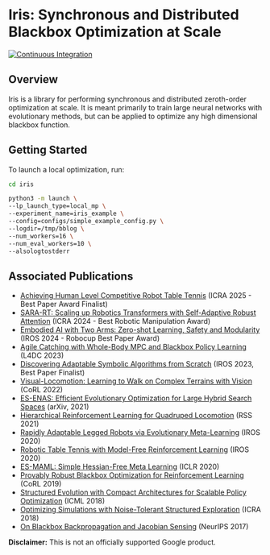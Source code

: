 # Iris: Synchronous and Distributed Blackbox Optimization at Scale
[![Continuous Integration](https://github.com/google-deepmind/iris/actions/workflows/core_test.yml/badge.svg)](https://github.com/google-deepmind/iris/actions?query=branch%3Amain)

## Overview
Iris is a library for performing synchronous and distributed zeroth-order
optimization at scale. It is meant primarily to train large neural networks with
evolutionary methods, but can be applied to optimize any high dimensional
blackbox function.

## Getting Started

To launch a local optimization, run:

```bash
cd iris

python3 -m launch \
--lp_launch_type=local_mp \
--experiment_name=iris_example \
--config=configs/simple_example_config.py \
--logdir=/tmp/bblog \
--num_workers=16 \
--num_eval_workers=10 \
--alsologtostderr
```

## Associated Publications

* [Achieving Human Level Competitive Robot Table Tennis](https://arxiv.org/abs/2408.03906) (ICRA 2025 - Best Paper Award Finalist)
* [SARA-RT: Scaling up Robotics Transformers with Self-Adaptive Robust Attention](https://arxiv.org/abs/2312.01990) (ICRA 2024 - Best Robotic Manipulation Award)
* [Embodied AI with Two Arms: Zero-shot Learning, Safety and Modularity](https://arxiv.org/abs/2404.03570) (IROS 2024 - Robocup Best Paper Award)
* [Agile Catching with Whole-Body MPC and Blackbox Policy Learning](https://arxiv.org/abs/2306.08205) (L4DC 2023)
* [Discovering Adaptable Symbolic Algorithms from Scratch](https://arxiv.org/abs/2307.16890) (IROS 2023, Best Paper Finalist)
* [Visual-Locomotion: Learning to Walk on Complex Terrains with Vision](https://proceedings.mlr.press/v164/yu22a.html) (CoRL 2022)
* [ES-ENAS: Efficient Evolutionary Optimization for Large Hybrid Search Spaces](https://arxiv.org/abs/2101.07415) (arXiv, 2021)
* [Hierarchical Reinforcement Learning for Quadruped Locomotion](https://arxiv.org/abs/1905.08926) (RSS 2021)
* [Rapidly Adaptable Legged Robots via Evolutionary Meta-Learning](https://arxiv.org/abs/2003.01239) (IROS 2020)
* [Robotic Table Tennis with Model-Free Reinforcement Learning](https://arxiv.org/abs/2003.14398) (IROS 2020)
* [ES-MAML: Simple Hessian-Free Meta Learning](https://arxiv.org/abs/1910.01215) (ICLR 2020)
* [Provably Robust Blackbox Optimization for Reinforcement Learning](https://arxiv.org/abs/1903.02993) (CoRL 2019)
* [Structured Evolution with Compact Architectures for Scalable Policy Optimization](https://arxiv.org/abs/1804.02395) (ICML 2018)
* [Optimizing Simulations with Noise-Tolerant Structured Exploration](https://arxiv.org/abs/1805.07831) (ICRA 2018)
* [On Blackbox Backpropagation and Jacobian Sensing](https://proceedings.neurips.cc/paper_files/paper/2017/file/9c8661befae6dbcd08304dbf4dcaf0db-Paper.pdf) (NeurIPS 2017)

**Disclaimer:** This is not an officially supported Google product.